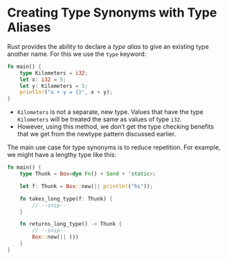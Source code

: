 # Creating Type Synonyms with Type Aliases

Rust provides the ability to declare a *type alias* to give an existing type another name. For this we use the `type` keyword:

```rust
fn main() {
    type Kilometers = i32;
    let x: i32 = 5;
    let y: Kilometers = 5;
    println!("x + y = {}", x + y);
}
```

* `Kilometers` is not a separate, new type. Values that have the type `Kilometers` will be treated the same as values of type `i32`.
* However, using this method, we don’t get the type checking benefits that we get from the newtype pattern discussed earlier.

The main use case for type synonyms is to reduce repetition. For example, we might have a lengthy type like this:

```rust
fn main() {
    type Thunk = Box<dyn Fn() + Send + 'static>;

    let f: Thunk = Box::new(|| println!("hi"));

    fn takes_long_type(f: Thunk) {
        // --snip--
    }

    fn returns_long_type() -> Thunk {
        // --snip--
        Box::new(|| ())
    }
}
```


